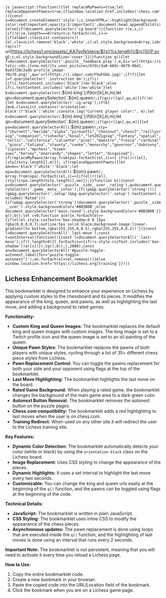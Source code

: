 
`js
javascript:(function(){let replaceMyPawns=true;let replaceOpponentPawns=true;if(window.location.href.includes('chess.com')){const s=document.createElement('style');s.innerHTML='.highlight{background-color:red!important;opacity:1!important}';document.head.appendChild(s)}else{if(document.querySelector('cg-board')){function r(e,s,c){if(!e||e.length===0)return;e.forEach((el,i)=>{if(el&&el.classList.contains(c)){el.classList.remove('black','white',c);el.style.background=Array.isArray(s)?`url(https://lichess1.org/assets/_KA7qyN/piece/${s[i%s.length]}/${c[0]}P.svg)`:s;el.style.backgroundSize='cover'}})}function q(){let f=document.querySelector('.puzzle__feedback.play'),m,ki='url(https://static-cdn.jtvnw.net/jtv_user_pictures/67dcc3a8-669c-4670-96d1-0ad3728c3adb-profile_image-70x70.png)',qu='url(https://i.imgur.com/FhwFGbb.jpg)';if(f){let i=f.querySelector('.instruction em');if(i){if(i.textContent.includes('black'))m='black';else if(i.textContent.includes('white'))m='white'}let k=document.querySelector(`.${m}.king`);if(k)r([k],ki,m);let qn=document.querySelector(`.${m}.queen`);if(qn)r([qn],qu,m)}if(!m){let b=document.querySelector('.cg-wrap');if(b){m=b.classList.contains('orientation-black')?'black':'white';console.log("Current player color:", m);let k=document.querySelector(`.${m}.king`);if(k)r([k],ki,m);let qn=document.querySelector(`.${m}.queen`);if(qn)r([qn],qu,m)}}let pa=document.querySelectorAll(`.${m}.pawn`),sty=["cburnett","merida","alpha","pirouetti","chessnut","chess7","reillycraig","companion","riohacha","kosal","le%20Zigzag","fantasy","spatial","celtic","california","caliente","pixel","maestro","fresca","cardinal","gioco","tatiana","staunty","cooke","monarchy","governor","dubrovny","icpieces","mpchess","kiwen-suwi","horsey","anarcandy","shapes","letter","disguised"]; if(replaceMyPawns)Array.from(pa).forEach((el,i)=>{ if(el)r([el],[sty[i%sty.length]],m)}); if(replaceOpponentPawns){let om=m=='black'?'white':'black';let opa=document.querySelectorAll(`.${om}.pawn`); Array.from(opa).forEach((el,i)=>{if(el)r([el],[sty[(i+pa.length)%sty.length]],om)});}}function b(){const p=document.querySelector('.puzzle__side__user__rating'),g=document.querySelector('.game__meta__infos');if((p&&p.querySelector('strong'))||(g&&g.querySelector('.setup')&&g.querySelector('.setup').textContent.includes('Rated'))){if(p&&p.querySelector('strong'))document.querySelector('.puzzle__side__user').style.backgroundColor='#0B3B0B';else document.querySelector('main.round').style.backgroundColor='#0B3B0B'}}q();b();let c=0;function a(e){e.forEach(el=>{if(el)el.style.cssText+='box-shadow:0 0 15px rgba(0,0,0,0.7);outline:5px solid black;background-image:linear-gradient(to bottom,rgba(255,255,0,0.5),rgba(255,255,0,0.2))'})}const l=document.querySelectorAll('.last-move');const t=setInterval(function(){const l=document.querySelectorAll('.last-move');if(l.length>0){l.forEach(s=>{if(!s.style.cssText.includes('box-shadow'))a([s])});}q();b();},2000);const an=document.querySelectorAll('#puzzle-toggle-autonext,label[for="puzzle-toggle-autonext"]');an.forEach(el=>el.remove())}else window.location.href='https://lichess.org/training'}})()
`


## Lichess Enhancement Bookmarklet

This bookmarklet is designed to enhance your experience on Lichess by applying custom styles to the chessboard and its pieces. It modifies the appearance of the king, queen, and pawns, as well as highlighting the last move, and adding a background to rated games.

**Functionality:**

*   **Custom King and Queen Images:** The bookmarklet replaces the default king and queen images with custom images. The king image is set to a Twitch profile icon and the queen image is set to an oil painting of the queen.
*   **Unique Pawn Styles:**  The bookmarklet replaces the pawns of both players with unique styles, cycling through a list of 35+ different chess piece styles from Lichess.
*  **Pawn Replacement Control:** You can toggle the pawns replacement for both your side and your opponent using flags at the top of the bookmarklet.
*   **Last Move Highlighting:** The bookmarklet highlights the last move on the board.
*   **Rated Game Background:** When playing a rated game, the bookmarklet changes the background of the main game area to a dark green color.
*   **Autonext Button Removal:** The bookmarklet removes the autonext button on the puzzle pages.
*  **Chess.com compatibility:** The bookmarklet adds a red highlighting to last moves when the user is on chess.com.
* **Training Redirect:** When used on any other site it will redirect the user to the Lichess training site.

**Key Features:**

*   **Dynamic Color Detection:** The bookmarklet automatically detects your color (white or black) by using the `orientation-black` class on the Lichess board.
*   **Image Replacement:** Uses CSS styling to change the appearance of the pieces.
*   **Dynamic Highlights:** It uses a set interval to highlight the last move every two seconds.
*  **Customizable:** You can change the king and queen urls easily at the beginning of the `q()` function, and the pawns can be toggled using flags at the beginning of the code.

**Technical Details:**

*   **JavaScript:** The bookmarklet is written in plain JavaScript.
*   **CSS Styling:** The bookmarklet uses inline CSS to modify the appearance of the chess pieces.
*   **Asynchronous updates:** The pawn replacement is done using loops that are executed inside the `q()` function, and the highlighting of last moves is done using an interval that runs every 2 seconds.

**Important Note:**
The bookmarklet is not persistent, meaning that you will need to activate it every time you reload a Lichess page.

**How to Use:**

1.  Copy the entire bookmarklet code.
2.  Create a new bookmark in your browser.
3.  Paste the copied code into the URL/Location field of the bookmark.
4.  Click the bookmark when you are on a Lichess game page.

